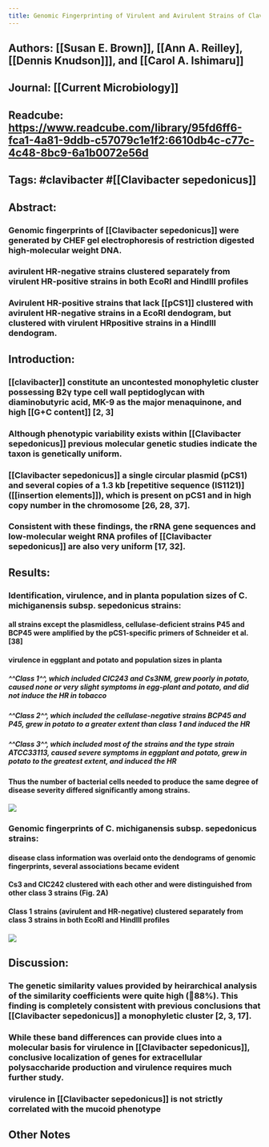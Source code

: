 ```yaml
---
title: Genomic Fingerprinting of Virulent and Avirulent Strains of Clavibacter michiganensis subspecies sepedonicus
---
```


## **Authors**: [[Susan E. Brown]], [[Ann A. Reilley], [[Dennis Knudson]]], and [[Carol A. Ishimaru]]

## **Journal**: [[Current Microbiology]]

## **Readcube**: https://www.readcube.com/library/95fd6ff6-fca1-4a81-9ddb-c57079c1e1f2:6610db4c-c77c-4c48-8bc9-6a1b0072e56d

## **Tags**: #clavibacter #[[Clavibacter sepedonicus]]

## **Abstract**:
### Genomic fingerprints of [[Clavibacter sepedonicus]] were generated by CHEF gel electrophoresis of restriction digested high-molecular weight DNA.

### avirulent HR-negative strains clustered separately from virulent HR-positive strains in both EcoRI and HindIII profiles

### Avirulent HR-positive strains that lack [[pCS1]] clustered with avirulent HR-negative strains in a EcoRI dendogram, but clustered with virulent HRpositive strains in a HindIII dendogram.

## **Introduction**:
### [[clavibacter]] constitute an uncontested monophyletic cluster possessing B2γ type cell wall peptidoglycan with diaminobutyric acid, MK-9 as the major menaquinone, and high [[G+C content]] [2, 3]

### Although phenotypic variability exists within [[Clavibacter sepedonicus]] previous molecular genetic studies indicate the taxon is genetically uniform.

### [[Clavibacter sepedonicus]] a single circular plasmid (pCS1) and several copies of a 1.3 kb [repetitive sequence (IS1121)]([[insertion elements]]), which is present on pCS1 and in high copy number in the chromosome [26, 28, 37].

### Consistent with these findings, the rRNA gene sequences and low-molecular weight RNA profiles of [[Clavibacter sepedonicus]] are also very uniform [17, 32].

## **Results**:
### **Identification, virulence, and in planta population sizes of C. michiganensis subsp. sepedonicus strains**:
#### all strains except the plasmidless, cellulase-deficient strains P45 and BCP45 were amplified by the pCS1-specific primers of Schneider et al. [38]

#### virulence in eggplant and potato and population sizes in planta
##### ^^Class 1^^, which included CIC243 and Cs3NM, grew poorly in potato, caused none or very slight symptoms in egg-plant and potato, and did not induce the HR in tobacco

##### ^^Class 2^^, which included the cellulase-negative strains BCP45 and P45, grew in potato to a greater extent than class 1 and induced the HR

##### ^^Class 3^^, which included most of the strains and the type strain ATCC33113, caused severe symptoms in eggplant and potato, grew in potato to the greatest extent, and induced the HR

#### Thus the number of bacterial cells needed to produce the same degree of disease severity differed significantly among strains.

#### ![](https://firebasestorage.googleapis.com/v0/b/firescript-577a2.appspot.com/o/imgs%2Fapp%2FQualifying_Exam%2FYS_lUJBFuN.png?alt=media&token=ec3a3615-fb5c-4d2a-b5be-d5de1cd56cc3)

### **Genomic fingerprints of C. michiganensis subsp. sepedonicus strains**:
#### disease class information was overlaid onto the dendograms of genomic fingerprints, several associations became evident

#### Cs3 and CIC242 clustered with each other and were distinguished from other class 3 strains (Fig. 2A)

#### Class 1 strains (avirulent and HR-negative) clustered separately from class 3 strains in both EcoRI and HindIII profiles

#### ![](https://firebasestorage.googleapis.com/v0/b/firescript-577a2.appspot.com/o/imgs%2Fapp%2FQualifying_Exam%2FUdw47NBq3T.png?alt=media&token=038a60e3-fd66-4a4b-9622-a3bce9feb2ab)

## **Discussion**:
### The genetic similarity values provided by heirarchical analysis of the similarity coefficients were quite high (88%). This finding is completely consistent with previous conclusions that [[Clavibacter sepedonicus]] a monophyletic cluster [2, 3, 17].

### While these band differences can provide clues into a molecular basis for virulence in [[Clavibacter sepedonicus]], conclusive localization of genes for extracellular polysaccharide production and virulence requires much further study.

### virulence in [[Clavibacter sepedonicus]] is not strictly correlated with the mucoid phenotype


## Other Notes
